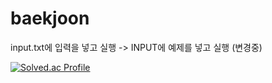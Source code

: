 # baekjoon

input.txt에 입력을 넣고 실행
-> INPUT에 예제를 넣고 실행 (변경중)

[![Solved.ac Profile](http://mazassumnida.wtf/api/v2/generate_badge?boj=xingand)](https://solved.ac/xingand/)
